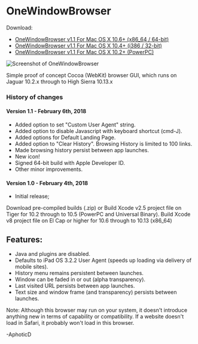 # OneWindowBrowser

Download:
* [OneWindowBrowser v1.1 For Mac OS X 10.6+ (x86_64 / 64-bit)](https://github.com/AphoticD/OneWindowBrowser/raw/master/OneWindowBrowser1.1-x86_64-10.6%2B.zip)
* [OneWindowBrowser v1.1 For Mac OS X 10.4+ (i386 / 32-bit)](https://github.com/AphoticD/OneWindowBrowser/raw/master/OneWindowBrowser1.1-i386-10.4%2B.zip)
* [OneWindowBrowser v1.1 For Mac OS X 10.2+ (PowerPC)](https://github.com/AphoticD/OneWindowBrowser/raw/master/OneWindowBrowser1.1-PPC-10.2%2B.zip)

![Screenshot of OneWindowBrowser](https://github.com/AphoticD/OneWindowBrowser/blob/master/OneWindowBrowser1-1ScreenShot.jpg)

Simple proof of concept Cocoa (WebKit) browser GUI, which runs on Jaguar 10.2.x through to High Sierra 10.13.x

### History of changes ###
#### Version 1.1 - February 6th, 2018 ####
* Added option to set "Custom User Agent" string.
* Added option to disable Javascript with keyboard shortcut (cmd-J).
* Added options for Default Landing Page.
* Added option to "Clear History". Browsing History is limited to 100 links.
* Made browsing history persist between app launches.
* New icon!
* Signed 64-bit build with Apple Developer ID.
* Other minor improvements.

#### Version 1.0 - February 4th, 2018 ####
* Initial release;


Download pre-compiled builds (.zip) or
    Build Xcode v2.5 project file on Tiger for 10.2 through to 10.5 (PowerPC and Universal Binary).
    Build Xcode v8 project file on El Cap or higher for 10.6 through to 10.13 (x86_64)

## Features: ##
* Java and plugins are disabled.
* Defaults to iPad OS 3.2.2 User Agent (speeds up loading via delivery of mobile sites).
* History menu remains persistent between launches.
* Window can be faded in or out (alpha transparency).
* Last visited URL persists between app launches.
* Text size and window frame (and transparency) persists between launches.
 
Note: Although this browser may run on your system, it doesn't introduce anything new in terms of capability or compatibility. If a website doesn't load in Safari, it probably won't load in this browser.

-AphoticD
